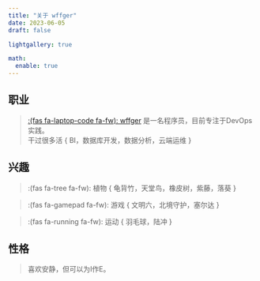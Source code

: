 ```yaml
---
title: "关于 wffger"
date: 2023-06-05
draft: false

lightgallery: true

math:
  enable: true
---
```


## 职业
> [:(fas fa-laptop-code fa-fw): wffger](https://github.com/wffger) 是一名程序员，目前专注于DevOps实践。  
> 干过很多活 { BI，数据库开发，数据分析，云端运维 }

## 兴趣

> :(fas fa-tree fa-fw): 植物 { 龟背竹，天堂鸟，橡皮树，紫藤，落葵 }

> :(fas fa-gamepad fa-fw): 游戏 { 文明六，北境守护，塞尔达 }

> :(fas fa-running fa-fw): 运动 { 羽毛球，陆冲 }

## 性格

> 喜欢安静，但可以为I作E。